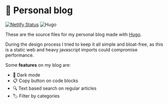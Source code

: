 # 📝 Personal blog

[![Netlify Status](https://api.netlify.com/api/v1/badges/fc586c02-2fc6-4665-b4a1-2811f5e2b272/deploy-status)](https://app.netlify.com/sites/lewin/deploys)
![Hugo](https://img.shields.io/badge/Hugo-black.svg?style=for-the-badge&logo=Hugo)

These are the source files for my personal blog made with [Hugo](https://github.com/gohugoio/hugo).

During the design process I tried to keep it all simple and bloat-free, as this is a static web and heavy javascript imports could compromise performance.

Some **features** on my blog are:

 - 🌙 Dark mode
 - 📋 Copy button on code blocks
 - 🔍 Text based search on regular articles
 - 🏷️ Filter by categories